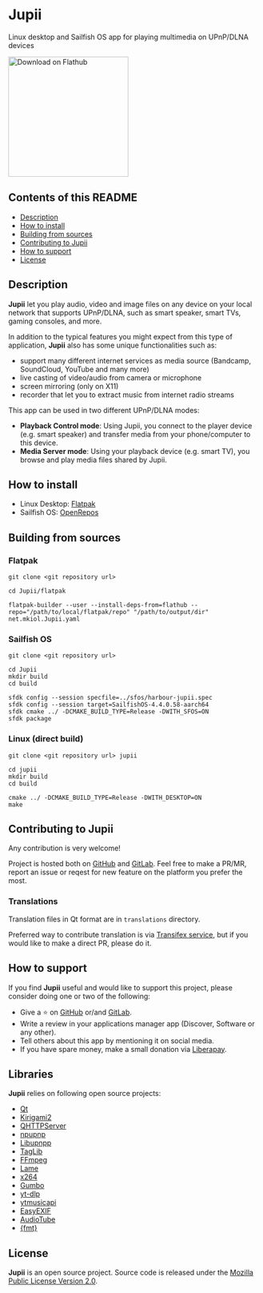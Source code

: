 # Jupii

Linux desktop and Sailfish OS app for playing multimedia on UPnP/DLNA devices

<a href='https://flathub.org/apps/net.mkiol.Jupii'><img width='240' alt='Download on Flathub' src='https://dl.flathub.org/assets/badges/flathub-badge-en.png'/></a>

## Contents of this README

- [Description](#description)
- [How to install](#how-to-install)
- [Building from sources](#building-from-sources)
- [Contributing to Jupii](#contributing-to-jupii)
- [How to support](#how-to-support)
- [License](#license)

## Description

**Jupii** let you play audio, video and image files on any device on your local network that supports UPnP/DLNA, such as smart speaker, smart TVs, gaming consoles, and more.

In addition to the typical features you might expect from this type of application, **Jupii** also has some unique functionalities such as:

- support many different internet services as media source (Bandcamp, SoundCloud, YouTube and many more)
- live casting of video/audio from camera or microphone
- screen mirroring (only on X11)
- recorder that let you to extract music from internet radio streams

This app can be used in two different UPnP/DLNA modes:

- **Playback Control mode**: Using Jupii, you connect to the player device (e.g. smart speaker) and transfer media from your phone/computer to this device.
- **Media Server mode**: Using your playback device (e.g. smart TV), you browse and play media files shared by Jupii.

## How to install

- Linux Desktop: [Flatpak](https://flathub.org/apps/net.mkiol.Jupii)
- Sailfish OS: [OpenRepos](https://openrepos.net/content/mkiol/jupii)

## Building from sources

### Flatpak

```
git clone <git repository url>

cd Jupii/flatpak

flatpak-builder --user --install-deps-from=flathub --repo="/path/to/local/flatpak/repo" "/path/to/output/dir" net.mkiol.Jupii.yaml
```

### Sailfish OS

```
git clone <git repository url>

cd Jupii
mkdir build
cd build

sfdk config --session specfile=../sfos/harbour-jupii.spec
sfdk config --session target=SailfishOS-4.4.0.58-aarch64
sfdk cmake ../ -DCMAKE_BUILD_TYPE=Release -DWITH_SFOS=ON
sfdk package
```

### Linux (direct build)

```
git clone <git repository url> jupii

cd jupii
mkdir build
cd build

cmake ../ -DCMAKE_BUILD_TYPE=Release -DWITH_DESKTOP=ON
make
```

## Contributing to Jupii

Any contribution is very welcome!

Project is hosted both on [GitHub](https://github.com/mkiol/jupii) and [GitLab](https://gitlab.com/mkiol/jupii).
Feel free to make a PR/MR, report an issue or reqest for new feature on the platform you prefer the most.

### Translations

Translation files in Qt format are in `translations` directory.

Preferred way to contribute translation is via [Transifex service](https://www.transifex.com/mkiol/jupii),
but if you would like to make a direct PR, please do it.

## How to support

If you find **Jupii** useful and would like to support this project,
please consider doing one or two of the following:

- Give a &#11088; on [GitHub](https://github.com/mkiol/jupii) or/and [GitLab](https://gitlab.com/mkiol/jupii).
- Write a review in your applications manager app (Discover, Software or any other).
- Tell others about this app by mentioning it on social media.
- If you have spare money, make a small donation via [Liberapay](https://liberapay.com/mkiol/donate).

## Libraries

**Jupii** relies on following open source projects:

- [Qt](https://www.qt.io/)
- [Kirigami2](https://api.kde.org/frameworks/kirigami/html/index.html)
- [QHTTPServer](https://github.com/nikhilm/qhttpserver)
- [npupnp](https://framagit.org/medoc92/npupnp)
- [Libupnpp](https://framagit.org/medoc92/libupnpp)
- [TagLib](http://taglib.org/)
- [FFmpeg](https://ffmpeg.org/)
- [Lame](https://lame.sourceforge.io/)
- [x264](https://www.videolan.org/developers/x264.html)
- [Gumbo](https://github.com/google/gumbo-parser)
- [yt-dlp](https://github.com/yt-dlp/yt-dlp)
- [ytmusicapi](https://github.com/sigma67/ytmusicapi)
- [EasyEXIF](https://github.com/mayanklahiri/easyexif)
- [AudioTube](https://github.com/KDE/audiotube)
- [{fmt}](https://fmt.dev)

## License

**Jupii** is an open source project. Source code is released under the
[Mozilla Public License Version 2.0](https://www.mozilla.org/MPL/2.0/).

